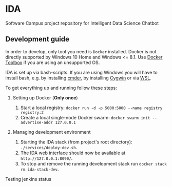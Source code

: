 # IDA
Software Campus project repository for Intelligent Data Science Chatbot

## Development guide

In order to develop, only tool you need is `Docker` installed.
Docker is not directly supported by Windows 10 Home and Windows <= 8.1.
Use [Docker Toolbox](https://docs.docker.com/toolbox/toolbox_install_windows/) if you are using an unsupported OS.

IDA is set up via bash-scripts. If you are using Windows you will have to install bash, e.g. by installing [cmder](https://cmder.net/), by installing [Cygwin](https://www.cygwin.com/) or via [WSL](https://docs.microsoft.com/en-us/windows/wsl/install-win10).

To get everything up and running follow these steps:
1.  Setting up Docker (**Only once**)
 	1.  Start a local registry: `docker run -d -p 5000:5000 --name registry registry:2`
	2.  Create a local single-node Docker swarm: `docker swarm init --advertise-addr 127.0.0.1`

2.  Managing development environment
 	1.  Starting the IDA stack (from project's root directory): `./services/deploy-dev.sh`.
	2.  The IDA web interface should now be available at `http://127.0.0.1:8090/`.
	3.  To stop and remove the running development stack run `docker stack rm ida-stack-dev`.

Testing jenkins status
